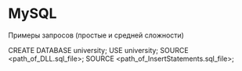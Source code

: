 # MySQL
Примеры запросов (простые и средней сложности)

CREATE DATABASE university;
USE university;
SOURCE <path_of_DLL.sql_file>;
SOURCE <path_of_InsertStatements.sql_file>;
